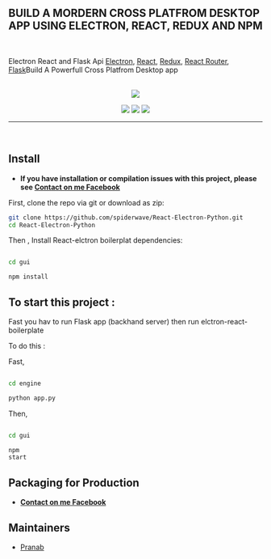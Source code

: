 

## BUILD A MORDERN CROSS PLATFROM DESKTOP APP USING ELECTRON, REACT, REDUX AND NPM 

<br>

<p>
  Electron React and Flask Api <a href="https://electron.atom.io/">Electron</a>, <a href="https://facebook.github.io/react/">React</a>, <a href="https://github.com/reactjs/redux">Redux</a>, <a href="https://github.com/reactjs/react-router">React Router</a>, <a href="https://flask.palletsprojects.com/en/1.1.x/">Flask</a>Build A Powerfull Cross Platfrom Desktop app 
</p>

<br>

<div align="center">
  <a href="https://facebook.github.io/react/"><img src="../dist/react.png" /></a>

  <a href="https://redux.js.org/"><img src="../dist/redux.png" /></a>
  <a href="https://www.electronjs.org/"><img src="../dist/electron.png"  /></a>
  <a href="https://www.npmjs.com/"><img src="../dist/npm.png"  /></a>

</div>

<hr />
<br />


## Install

- **If you have installation or compilation issues with this project, please see [Contact on me Facebook ](https://www.facebook.com/samu.sarkar2)**

First, clone the repo via git or download as zip:

```bash
git clone https://github.com/spiderwave/React-Electron-Python.git
cd React-Electron-Python 

```

Then , Install React-elctron boilerplat dependencies:

```bash

cd gui

npm install

```


## To start this project :
Fast you hav to run Flask app (backhand server) then run elctron-react-boilerplate 

To do this :

Fast,
```bash

cd engine 

python app.py

``` 
Then, 
```bash

cd gui  

npm 
start

``` 



## Packaging for Production


- **[Contact on me Facebook ](https://www.facebook.com/samu.sarkar2)**




## Maintainers

- [Pranab](https://github.com/spiderwave)


